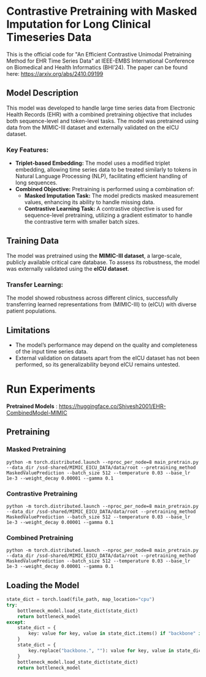 # Contrastive Pretraining with Masked Imputation for Long Clinical Timeseries Data

This is the official code for "An Efficient Contrastive Unimodal Pretraining Method for EHR Time Series Data" at IEEE-EMBS International Conference on Biomedical and Health Informatics (BHI’24). The paper can be found here: https://arxiv.org/abs/2410.09199

## Model Description
This model was developed to handle large time series data from Electronic Health Records (EHR) with a combined pretraining objective that includes both sequence-level and token-level tasks. The model was pretrained using data from the MIMIC-III dataset and externally validated on the eICU dataset.

### Key Features:
- **Triplet-based Embedding:** The model uses a modified triplet embedding, allowing time series data to be treated similarly to tokens in Natural Language Processing (NLP), facilitating efficient handling of long sequences.
- **Combined Objective:** Pretraining is performed using a combination of:
  - **Masked Imputation Task:** The model predicts masked measurement values, enhancing its ability to handle missing data.
  - **Contrastive Learning Task:** A contrastive objective is used for sequence-level pretraining, utilizing a gradient estimator to handle the contrastive term with smaller batch sizes.

## Training Data
The model was pretrained using the **MIMIC-III dataset**, a large-scale, publicly available critical care database. To assess its robustness, the model was externally validated using the **eICU dataset**.

### Transfer Learning:
The model showed robustness across different clinics, successfully transferring learned representations from (MIMIC-III) to (eICU) with diverse patient populations.

## Limitations
- The model’s performance may depend on the quality and completeness of the input time series data.
- External validation on datasets apart from the eICU dataset has not been performed, so its generalizability beyond eICU remains untested.

# Run Experiments

**Pretrained Models** : https://huggingface.co/Shivesh2001/EHR-CombinedModel-MIMIC

## Pretraining

### Masked Pretraining

`python -m torch.distributed.launch --nproc_per_node=8 main_pretrain.py --data_dir /ssd-shared/MIMIC_EICU_DATA/data/root --pretraining_method MaskedValuePrediction --batch_size 512 --temperature 0.03 --base_lr 1e-3 --weight_decay 0.00001 --gamma 0.1`

### Contrastive Pretraining

`python -m torch.distributed.launch --nproc_per_node=8 main_pretrain.py --data_dir /ssd-shared/MIMIC_EICU_DATA/data/root --pretraining_method MaskedValuePrediction --batch_size 512 --temperature 0.03 --base_lr 1e-3 --weight_decay 0.00001 --gamma 0.1`

### Combined Pretraining

`python -m torch.distributed.launch --nproc_per_node=8 main_pretrain.py --data_dir /ssd-shared/MIMIC_EICU_DATA/data/root --pretraining_method MaskedValuePrediction --batch_size 512 --temperature 0.03 --base_lr 1e-3 --weight_decay 0.00001 --gamma 0.1`

## Loading the Model


```python
state_dict = torch.load(file_path, map_location="cpu")
try:
    bottleneck_model.load_state_dict(state_dict)
    return bottleneck_model
except:
    state_dict = {
        key: value for key, value in state_dict.items() if "backbone" in key
    }
    state_dict = {
        key.replace("backbone.", ""): value for key, value in state_dict.items()
    }
    bottleneck_model.load_state_dict(state_dict)
    return bottleneck_model
```
